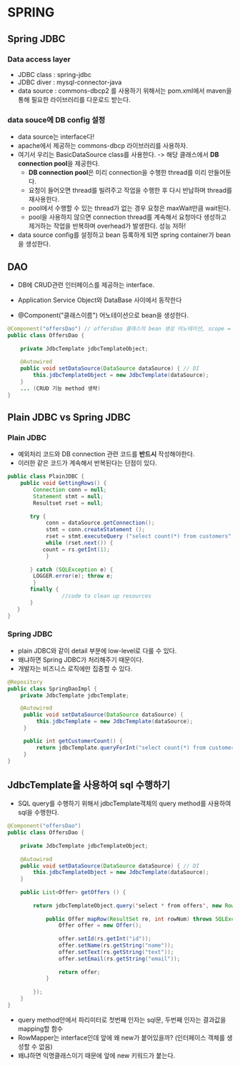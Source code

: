# SPRING
## Spring JDBC


### Data access layer
- JDBC class : spring-jdbc
- JDBC diver : mysql-connector-java
- data source : commons-dbcp2
를 사용하기 위해서는 pom.xml에서 maven을 통해 필요한 라이브러리를 다운로드 받는다.

### data souce에 DB config 설정
- data source는 interface다!
- apache에서 제공하는 commons-dbcp 라이브러리를 사용하자.
- 여기서 우리는 BasicDataSource class를 사용한다.
-> 해당 클래스에서 **DB connection pool**을 제공한다.
    - **DB connection pool**은 미리 connection을 수행한 thread를 미리 만들어둔다.
    - 요청이 들어오면 thread를 빌려주고 작업을 수행한 후 다시 반납하며 thread를 재사용한다.
    - pool에서 수행할 수 있는 thread가 없는 경우 요청은 maxWait만큼 wait된다.
    - pool을 사용하지 않으면 connection thread를 계속해서 요청마다 생성하고 제거하는 작업을 반복하며 overhead가 발생한다. 성능 저하!
- data source config를 설정하고 bean 등록하게 되면 spring container가 bean을 생성한다.

## DAO
- DB에 CRUD관련 인터페이스를 제공하는 interface.
- Application Service Object와 DataBase 사이에서 동작한다

-  @Component("클래스이름") 어노테이션으로 bean을 생성한다.
```java
@Component("offersDao") // offersDao 클래스의 bean 생성 어노테이션, scope = singleton
public class OffersDao {
    
    private JdbcTemplate jdbcTemplateObject;
    
    @Autowired
    public void setDataSource(DataSource dataSource) { // DI
        this.jdbcTemplateObject = new JdbcTemplate(dataSource);
    }
    ... (CRUD 기능 method 생략)
}
```

## Plain JDBC vs Spring JDBC

### Plain JDBC
- 예외처리 코드와 DB connection 관련 코드를 **반드시** 작성해야한다.
- 이러한 같은 코드가 계속해서 반복된다는 단점이 있다.

```java
public class PlainJDBC {
    public void GettingRows() {
        Connection conn = null;
        Statement stmt = null;
        Resultset rset = null;
    
       try {
            conn = dataSource.getConnection();
            stmt = conn.createStatement (); 
            rset = stmt.executeQuery ("select count(*) from customers");
            while (rset.next()) {
           count = rs.getInt(1);
            }
    
       } catch (SQLException e) {
        LOGGER.error(e); throw e;
        }
       finally {
                 //code to clean up resources
       }
   }
}


```

### Spring JDBC
- plain JDBC와 같이 detail 부분에 low-level로 다룰 수 있다.
- 왜냐하면 Spring JDBC가 처리해주기 때문이다.
- 개발자는 비즈니스 로직에만 집중할 수 있다.
```java
@Repository
public class SpringDaoImpl {
    private JdbcTemplate jdbcTemplate;

    @Autowired
     public void setDataSource(DataSource dataSource) {
         this.jdbcTemplate = new JdbcTemplate(dataSource);
     }

     public int getCustomerCount() {
         return jdbcTemplate.queryForInt("select count(*) from customers");
     }
}
```

## JdbcTemplate을 사용하여 sql 수행하기

- SQL query를 수행하기 위해서 jdbcTemplate객체의 query method를 사용하여 sql을 수행한다.
```java
@Component("offersDao")
public class OffersDao {
    
    private JdbcTemplate jdbcTemplateObject;
    
    @Autowired
    public void setDataSource(DataSource dataSource) { // DI
        this.jdbcTemplateObject = new JdbcTemplate(dataSource);
    }
    
    public List<Offer> getOffers () {
        
        return jdbcTemplateObject.query('select * from offers', new RowMapper<Offer>() {
            
            public Offer mapRow(ResultSet re, int rowNum) throws SQLException {
                Offer offer = new Offer();
                
                offer.setId(rs.getInt("id"));
                offer.setName(rs.getString("name"));
                offer.setText(rs.getString("text"));
                offer.setEmail(rs.getString("email"));
                
                return offer;
            }
            
        });
    }
}
```
- query method안에서 파리미터로 첫번째 인자는 sql문, 두번째 인자는 결과값을 mapping할 함수
- RowMapper는 interface인데 앞에 왜 new가 붙어있을까? (인터페이스 객체를 생성할 수 없음)
- 왜냐하면 익명클래스이기 때문에 앞에 new 키워드가 붙는다.









